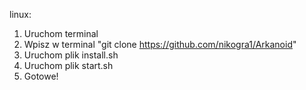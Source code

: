 linux:

1. Uruchom terminal
2. Wpisz w terminal "git clone https://github.com/nikogra1/Arkanoid"
3. Uruchom plik install.sh
4. Uruchom plik start.sh
5. Gotowe!
